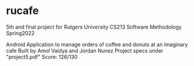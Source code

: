 # rucafe
5th and final project for Rutgers University CS213 Software Methodology Spring2022

Android Application to manage orders of coffee and donuts at an imaginary cafe
Built by Amol Vaidya and Jordan Nunez
Project specs under "project5.pdf"
Score: 126/130
